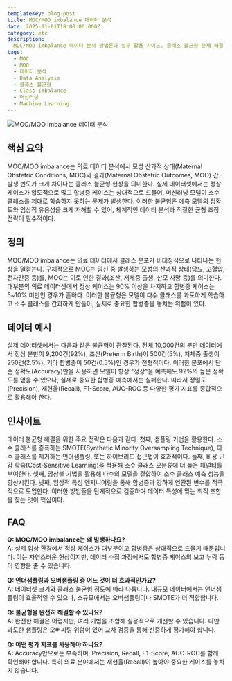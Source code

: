 ```yaml
---
templateKey: blog-post
title: MOC/MOO imbalance 데이터 분석
date: 2025-11-01T18:00:00.000Z
category: etc
description:
  MOC/MOO imbalance 데이터 분석 방법론과 실무 활용 가이드. 클래스 불균형 문제 해결 기법부터 실전 인사이트까지.
tags:
  - MOC
  - MOO
  - 데이터 분석
  - Data Analysis
  - 클래스 불균형
  - Class Imbalance
  - 머신러닝
  - Machine Learning
---
```


![MOC/MOO imbalance 데이터 분석](/assets/algorithm.png "MOC/MOO imbalance 데이터 분석")

## 핵심 요약

MOC/MOO imbalance는 의료 데이터 분석에서 모성 산과적 상태(Maternal Obstetric Conditions, MOC)와 결과(Maternal Obstetric Outcomes, MOO) 간 발생 빈도가 크게 차이나는 클래스 불균형 현상을 의미한다. 실제 데이터셋에서는 정상 케이스가 압도적으로 많고 합병증 케이스는 상대적으로 드물어, 머신러닝 모델이 소수 클래스를 제대로 학습하지 못하는 문제가 발생한다. 이러한 불균형은 예측 모델의 정확도와 임상적 유용성을 크게 저해할 수 있어, 체계적인 데이터 분석과 적절한 균형 조정 전략이 필수적이다.

## 정의

MOC/MOO imbalance는 의료 데이터에서 클래스 분포가 비대칭적으로 나타나는 현상을 일컫는다. 구체적으로 MOC는 임신 중 발생하는 모성의 산과적 상태(당뇨, 고혈압, 전자간증 등)를, MOO는 이로 인한 결과(조산, 저체중 출생, 산모 사망 등)를 의미한다. 대부분의 의료 데이터셋에서 정상 케이스는 90% 이상을 차지하고 합병증 케이스는 5~10% 미만인 경우가 흔하다. 이러한 불균형은 모델이 다수 클래스를 과도하게 학습하고 소수 클래스를 간과하게 만들어, 실제로 중요한 합병증을 놓치는 위험이 있다.

## 데이터 예시

실제 데이터셋에서는 다음과 같은 불균형이 관찰된다. 전체 10,000건의 분만 데이터에서 정상 분만이 9,200건(92%), 조산(Preterm Birth)이 500건(5%), 저체중 출생이 250건(2.5%), 기타 합병증이 50건(0.5%)인 경우가 전형적이다. 이러한 분포에서 단순 정확도(Accuracy)만을 사용하면 모델이 항상 "정상"을 예측해도 92%의 높은 정확도를 얻을 수 있으나, 실제로 중요한 합병증 예측에서는 실패한다. 따라서 정밀도(Precision), 재현율(Recall), F1-Score, AUC-ROC 등 다양한 평가 지표를 종합적으로 활용해야 한다.

## 인사이트

데이터 불균형 해결을 위한 주요 전략은 다음과 같다. 첫째, 샘플링 기법을 활용한다. 소수 클래스를 증폭하는 SMOTE(Synthetic Minority Oversampling Technique), 다수 클래스를 제거하는 언더샘플링, 또는 하이브리드 접근법이 효과적이다. 둘째, 비용 민감 학습(Cost-Sensitive Learning)을 적용해 소수 클래스 오분류에 더 높은 패널티를 부여한다. 셋째, 앙상블 기법을 활용해 다수의 모델을 결합하여 소수 클래스 예측 성능을 향상시킨다. 넷째, 임상적 특성 엔지니어링을 통해 합병증과 강하게 연관된 변수를 적극적으로 도입한다. 이러한 방법들을 단계적으로 검증하며 데이터 특성에 맞는 최적 조합을 찾는 것이 핵심이다.

## FAQ

**Q: MOC/MOO imbalance는 왜 발생하나요?**  
A: 실제 임상 환경에서 정상 케이스가 대부분이고 합병증은 상대적으로 드물기 때문입니다. 이는 자연스러운 현상이지만, 데이터 수집 과정에서도 합병증 케이스의 보고 누락 등이 영향을 줄 수 있습니다.

**Q: 언더샘플링과 오버샘플링 중 어느 것이 더 효과적인가요?**  
A: 데이터셋 크기와 클래스 불균형 정도에 따라 다릅니다. 대규모 데이터에서는 언더샘플링이 효율적일 수 있으나, 소규모에서는 오버샘플링이나 SMOTE가 더 적합합니다.

**Q: 불균형을 완전히 해결할 수 있나요?**  
A: 완전한 해결은 어렵지만, 여러 기법을 조합해 실용적으로 개선할 수 있습니다. 다만 과도한 샘플링은 오버피팅 위험이 있어 교차 검증을 통해 신중하게 평가해야 합니다.

**Q: 어떤 평가 지표를 사용해야 하나요?**  
A: Accuracy만으로는 부족하며, Precision, Recall, F1-Score, AUC-ROC를 함께 확인해야 합니다. 특히 의료 분야에서는 재현율(Recall)이 높아야 중요한 케이스를 놓치지 않습니다.


